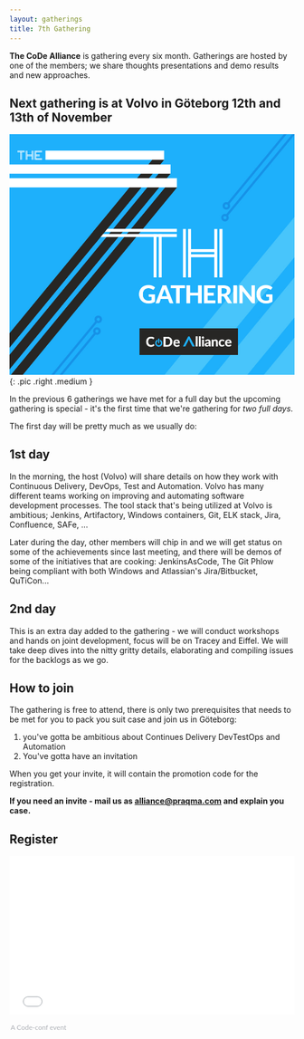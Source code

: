 ```yaml
---
layout: gatherings
title: 7th Gathering
---
```


**The CoDe Alliance** is gathering every six month. Gatherings are  hosted by one of the members; we share thoughts presentations and demo results and new approaches.

## Next gathering is at Volvo in Göteborg 12th and 13th of November

![Alliance Chat](/images/7th-gathering-v3.jpg){: .pic .right .medium }

In the previous 6 gatherings we have met for a full day but the upcoming gathering is special - it's the first time that we're gathering for _two full days_.

The first day will be pretty much as we usually do:

## 1st day

In the morning, the host (Volvo) will share details on how they work with Continuous Delivery, DevOps, Test and Automation. Volvo has many different teams working on improving and automating software development processes. The tool stack that's being utilized at Volvo is ambitious; Jenkins, Artifactory, Windows containers, Git, ELK stack, Jira, Confluence, SAFe, ...

Later during the day, other members will chip in and we will get status on some of the achievements since last meeting, and there will be demos of some of the initiatives that are cooking: JenkinsAsCode, The Git Phlow being compliant with both Windows and Atlassian's Jira/Bitbucket, QuTiCon...

## 2nd day

This is an extra day added to the gathering - we will conduct workshops and hands on joint development, focus will be on Tracey and Eiffel. We will take deep dives into the nitty gritty details, elaborating and compiling issues for the backlogs as we go.

## How to join

The gathering is free to attend, there is only two prerequisites that needs to be met for you to pack you suit case and join us in Göteborg:

1. you've gotta be ambitious about Continues Delivery DevTestOps and Automation
2. You've gotta have an invitation

When you get your invite, it will contain the promotion code for  the registration.

**If you need an invite - mail us as [alliance@praqma.com](mailto:alliance@praqma.com) and explain you case.**

## Register

<div style="width:100%; text-align:left;"><iframe src="//eventbrite.co.uk/tickets-external?eid=37122456266&ref=etckt" frameborder="0" height="280" width="100%" vspace="0" hspace="0" marginheight="5" marginwidth="5" scrolling="auto" allowtransparency="true"></iframe><div style="font-family: 'Lato', Helvetica, Arial; font-size:12px; padding:10px 0 5px; margin:2px; width:100%; text-align:left;" ><a class="powered-by-eb" style="color: #ADB0B6; text-decoration: none;" target="_blank" href="http://www.code-conf.com/code-alliance-seven/">A Code-conf event</a></div></div>
